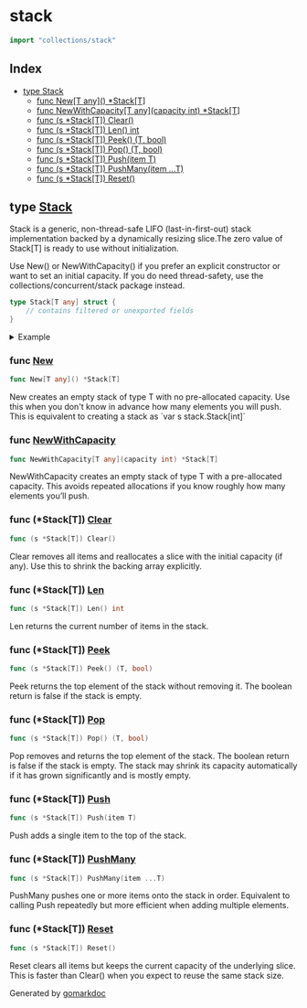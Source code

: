 <!-- Code generated by gomarkdoc. DO NOT EDIT -->

# stack

```go
import "collections/stack"
```

## Index

- [type Stack](<#Stack>)
    - [func New\[T any\]\(\) \*Stack\[T\]](<#New>)
    - [func NewWithCapacity\[T any\]\(capacity int\) \*Stack\[T\]](<#NewWithCapacity>)
    - [func \(s \*Stack\[T\]\) Clear\(\)](<#Stack[T].Clear>)
    - [func \(s \*Stack\[T\]\) Len\(\) int](<#Stack[T].Len>)
    - [func \(s \*Stack\[T\]\) Peek\(\) \(T, bool\)](<#Stack[T].Peek>)
    - [func \(s \*Stack\[T\]\) Pop\(\) \(T, bool\)](<#Stack[T].Pop>)
    - [func \(s \*Stack\[T\]\) Push\(item T\)](<#Stack[T].Push>)
    - [func \(s \*Stack\[T\]\) PushMany\(item ...T\)](<#Stack[T].PushMany>)
    - [func \(s \*Stack\[T\]\) Reset\(\)](<#Stack[T].Reset>)


<a name="Stack"></a>
## type [Stack](<https://github.com/khavishbhundoo/collections/blob/main/stack/stack.go#L10-L13>)

Stack is a generic, non\-thread\-safe LIFO \(last\-in\-first\-out\) stack implementation backed by a dynamically resizing slice.The zero value of Stack\[T\] is ready to use without initialization.

Use New\(\) or NewWithCapacity\(\) if you prefer an explicit constructor or want to set an initial capacity. If you do need thread\-safety, use the collections/concurrent/stack package instead.

```go
type Stack[T any] struct {
    // contains filtered or unexported fields
}
```

<details><summary>Example</summary>
<p>



```go
package main

import (
        "collections/stack"
        "fmt"
)

func main() {
        s := stack.New[int]()
        s.PushMany(1, 2)
        s.Push(3)

        s2 := stack.NewWithCapacity[int](4)
        s2.PushMany(1, 2, 3, 4)
        s2.Push(3)
        val, ok := s2.Pop()
        fmt.Println(val, ok)

        val, ok = s.Pop()
        fmt.Println(val, ok)
        fmt.Println(s.Len())
        peek, ok := s.Peek()
        fmt.Println(peek, ok)
        fmt.Println(s.Len())
        s.Pop()
        s.Pop()
        val, ok = s.Pop()
        fmt.Println(val, ok)
        peek, ok = s.Peek()
        fmt.Println(peek, ok)

        //The zero value of Stack[T] is ready to use without initialization
        var s3 stack.Stack[int]
        s3.Push(1)
        val, ok = s3.Pop()
        fmt.Println(val, ok)

}
```

#### Output

```
3 true
3 true
2
2 true
2
0 false
0 false
1 true
```

</p>
</details>

<a name="New"></a>
### func [New](<https://github.com/khavishbhundoo/collections/blob/main/stack/stack.go#L25>)

```go
func New[T any]() *Stack[T]
```

New creates an empty stack of type T with no pre\-allocated capacity. Use this when you don't know in advance how many elements you will push. This is equivalent to creating a stack as \`var s stack.Stack\[int\]\`

<a name="NewWithCapacity"></a>
### func [NewWithCapacity](<https://github.com/khavishbhundoo/collections/blob/main/stack/stack.go#L35>)

```go
func NewWithCapacity[T any](capacity int) *Stack[T]
```

NewWithCapacity creates an empty stack of type T with a pre\-allocated capacity. This avoids repeated allocations if you know roughly how many elements you’ll push.

<a name="Stack[T].Clear"></a>
### func \(\*Stack\[T\]\) [Clear](<https://github.com/khavishbhundoo/collections/blob/main/stack/stack.go#L123>)

```go
func (s *Stack[T]) Clear()
```

Clear removes all items and reallocates a slice with the initial capacity \(if any\). Use this to shrink the backing array explicitly.

<a name="Stack[T].Len"></a>
### func \(\*Stack\[T\]\) [Len](<https://github.com/khavishbhundoo/collections/blob/main/stack/stack.go#L109>)

```go
func (s *Stack[T]) Len() int
```

Len returns the current number of items in the stack.

<a name="Stack[T].Peek"></a>
### func \(\*Stack\[T\]\) [Peek](<https://github.com/khavishbhundoo/collections/blob/main/stack/stack.go#L100>)

```go
func (s *Stack[T]) Peek() (T, bool)
```

Peek returns the top element of the stack without removing it. The boolean return is false if the stack is empty.

<a name="Stack[T].Pop"></a>
### func \(\*Stack\[T\]\) [Pop](<https://github.com/khavishbhundoo/collections/blob/main/stack/stack.go#L58>)

```go
func (s *Stack[T]) Pop() (T, bool)
```

Pop removes and returns the top element of the stack. The boolean return is false if the stack is empty. The stack may shrink its capacity automatically if it has grown significantly and is mostly empty.

<a name="Stack[T].Push"></a>
### func \(\*Stack\[T\]\) [Push](<https://github.com/khavishbhundoo/collections/blob/main/stack/stack.go#L50>)

```go
func (s *Stack[T]) Push(item T)
```

Push adds a single item to the top of the stack.

<a name="Stack[T].PushMany"></a>
### func \(\*Stack\[T\]\) [PushMany](<https://github.com/khavishbhundoo/collections/blob/main/stack/stack.go#L45>)

```go
func (s *Stack[T]) PushMany(item ...T)
```

PushMany pushes one or more items onto the stack in order. Equivalent to calling Push repeatedly but more efficient when adding multiple elements.

<a name="Stack[T].Reset"></a>
### func \(\*Stack\[T\]\) [Reset](<https://github.com/khavishbhundoo/collections/blob/main/stack/stack.go#L116>)

```go
func (s *Stack[T]) Reset()
```

Reset clears all items but keeps the current capacity of the underlying slice. This is faster than Clear\(\) when you expect to reuse the same stack size.

Generated by [gomarkdoc](<https://github.com/princjef/gomarkdoc>)